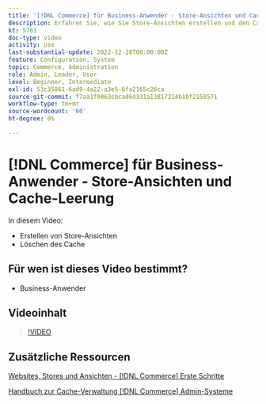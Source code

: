 ```yaml
---
title: '[!DNL Commerce] für Business-Anwender - Store-Ansichten und Cache-Leerung'
description: Erfahren Sie, wie Sie Store-Ansichten erstellen und den Cache löschen.
kt: 5761
doc-type: video
activity: use
last-substantial-update: 2022-12-28T00:00:00Z
feature: Configuration, System
topic: Commerce, Administration
role: Admin, Leader, User
level: Beginner, Intermediate
exl-id: 53c35861-6ad9-4a22-a3e5-6fa2165c26ca
source-git-commit: f7aa1f0063cbcad6d331a13817214b1bf2158571
workflow-type: tm+mt
source-wordcount: '60'
ht-degree: 0%

---
```


# [!DNL Commerce] für Business-Anwender - Store-Ansichten und Cache-Leerung

In diesem Video:

- Erstellen von Store-Ansichten
- Löschen des Cache

## Für wen ist dieses Video bestimmt?

- Business-Anwender

## Videoinhalt

>[!VIDEO](https://video.tv.adobe.com/v/330056?quality=12&learn=on&captions=ger)

## Zusätzliche Ressourcen

[Websites, Stores und Ansichten - [!DNL Commerce] Erste Schritte](https://experienceleague.adobe.com/docs/commerce-admin/start/setup/websites-stores-views.html?lang=de)

[Handbuch zur Cache-Verwaltung  [!DNL Commerce] Admin-Systeme](https://experienceleague.adobe.com/docs/commerce-admin/systems/tools/cache-management.html?lang=de)
